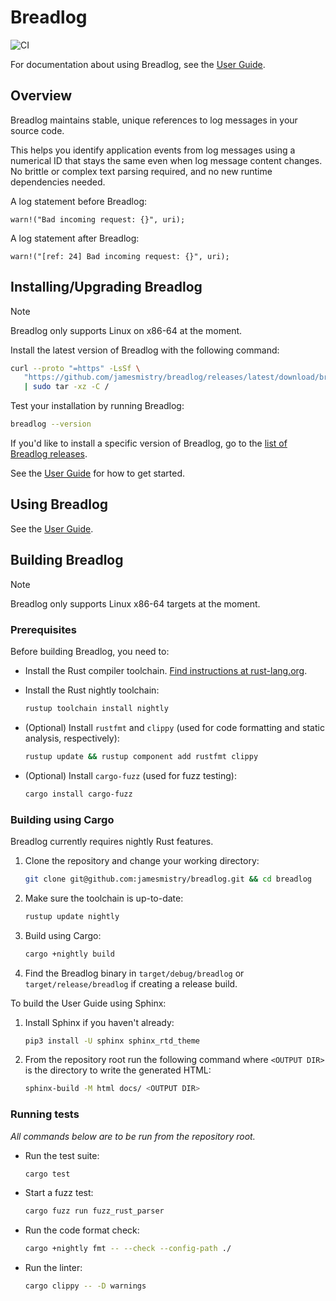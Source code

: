 # Breadlog

![CI](https://github.com/jamesmistry/breadlog/actions/workflows/ci.yaml/badge.svg)

For documentation about using Breadlog, see the [User Guide](https://breadlog.readthedocs.io/en/stable/).

## Overview

Breadlog maintains stable, unique references to log messages in your source 
code.

This helps you identify application events from log messages using a numerical 
ID that stays the same even when log message content changes. No brittle or 
complex text parsing required, and no new runtime dependencies needed.

A log statement before Breadlog:

```
warn!("Bad incoming request: {}", uri);
```

A log statement after Breadlog:

```
warn!("[ref: 24] Bad incoming request: {}", uri);
```

## Installing/Upgrading Breadlog

> [!NOTE]
> Breadlog only supports Linux on x86-64 at the moment.

Install the latest version of Breadlog with the following command:

```bash
curl --proto "=https" -LsSf \
   "https://github.com/jamesmistry/breadlog/releases/latest/download/breadlog-package-linux_x86-64.tar.gz" \
   | sudo tar -xz -C /
```

Test your installation by running Breadlog:

```bash
breadlog --version
```

If you'd like to install a specific version of Breadlog, go to the 
[list of Breadlog releases](https://github.com/jamesmistry/breadlog/releases).


See the [User Guide](https://breadlog.readthedocs.io/en/stable/) for how to get started.

## Using Breadlog

See the [User Guide](https://breadlog.readthedocs.io/en/stable/).

## Building Breadlog

> [!NOTE]
> Breadlog only supports Linux x86-64 targets at the moment.

### Prerequisites

Before building Breadlog, you need to:

- Install the Rust compiler toolchain. [Find instructions at rust-lang.org](https://www.rust-lang.org/tools/install).
- Install the Rust nightly toolchain:

  ```bash
  rustup toolchain install nightly
  ```
- (Optional) Install `rustfmt` and `clippy` (used for code formatting and 
  static analysis, respectively):

  ```bash
  rustup update && rustup component add rustfmt clippy
  ```
- (Optional) Install `cargo-fuzz` (used for fuzz testing):

  ```bash
  cargo install cargo-fuzz
  ```

### Building using Cargo

Breadlog currently requires nightly Rust features.

1. Clone the repository and change your working directory:
   
   ```bash
   git clone git@github.com:jamesmistry/breadlog.git && cd breadlog
   ```
2. Make sure the toolchain is up-to-date:

   ```bash
   rustup update nightly
   ```
3. Build using Cargo:

   ```bash
   cargo +nightly build
   ```
4. Find the Breadlog binary in `target/debug/breadlog` or 
   `target/release/breadlog` if creating a release build.

To build the User Guide using Sphinx:

1. Install Sphinx if you haven't already:

   ```bash
   pip3 install -U sphinx sphinx_rtd_theme
   ```
2. From the repository root run the following command where `<OUTPUT DIR>` is 
   the directory to write the generated HTML:

   ```bash
   sphinx-build -M html docs/ <OUTPUT DIR>
   ```

### Running tests

*All commands below are to be run from the repository root.*

- Run the test suite:

  ```bash
  cargo test
  ```
- Start a fuzz test:

  ```bash
  cargo fuzz run fuzz_rust_parser
  ```
- Run the code format check:

  ```bash
  cargo +nightly fmt -- --check --config-path ./
  ```
- Run the linter:

  ```bash
  cargo clippy -- -D warnings
  ```

